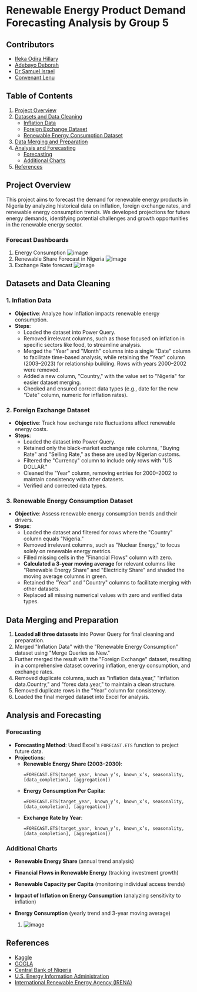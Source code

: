 # Renewable Energy Product Demand Forecasting Analysis by Group 5

## Contributors
- [Ifeka Odira Hillary](https://github.com/od-blip) 
- [Adebayo Deborah](https://github.com/Deborah8991?tab=projects)
- [Dr Samuel Israel](https://github.com/drsam-israel)
- [Convenant Lenu](https://github.com/Covenant9)

## Table of Contents
1. [Project Overview](#project-overview)
2. [Datasets and Data Cleaning](#datasets-and-data-cleaning)
   - [Inflation Data](#1-inflation-data)
   - [Foreign Exchange Dataset](#2-foreign-exchange-dataset)
   - [Renewable Energy Consumption Dataset](#3-renewable-energy-consumption-dataset)
3. [Data Merging and Preparation](#data-merging-and-preparation)
4. [Analysis and Forecasting](#analysis-and-forecasting)
   - [Forecasting](#forecasting)
   - [Additional Charts](#additional-charts)
5. [References](#references)

## Project Overview
This project aims to forecast the demand for renewable energy products in Nigeria by analyzing historical data on inflation, foreign exchange rates, and renewable energy consumption trends. We developed projections for future energy demands, identifying potential challenges and growth opportunities in the renewable energy sector.
### Forecast Dashboards
1. Energy Consumption ![image](https://github.com/user-attachments/assets/3e2457dc-1595-46cc-a778-07f33063f80b)
2. Renewable Share Forecast in Nigeria ![image](https://github.com/user-attachments/assets/ad241b62-438f-4d9a-b6cc-8cf80e54ab4e)
3. Exchange Rate forecast  ![image](https://github.com/user-attachments/assets/340a89c8-8df6-46ef-b134-58f0bcb7084b)

## Datasets and Data Cleaning

### 1. Inflation Data
- **Objective**: Analyze how inflation impacts renewable energy consumption.
- **Steps**:
  - Loaded the dataset into Power Query.
  - Removed irrelevant columns, such as those focused on inflation in specific sectors like food, to streamline analysis.
  - Merged the "Year" and "Month" columns into a single "Date" column to facilitate time-based analysis, while retaining the "Year" column (2003–2023) for relationship building. Rows with years 2000–2002 were removed.
  - Added a new column, "Country," with the value set to "Nigeria" for easier dataset merging.
  - Checked and ensured correct data types (e.g., date for the new "Date" column, numeric for inflation rates).

### 2. Foreign Exchange Dataset
- **Objective**: Track how exchange rate fluctuations affect renewable energy costs.
- **Steps**:
  - Loaded the dataset into Power Query.
  - Retained only the black-market exchange rate columns, "Buying Rate" and "Selling Rate," as these are used by Nigerian customs.
  - Filtered the "Currency" column to include only rows with "US DOLLAR."
  - Cleaned the "Year" column, removing entries for 2000–2002 to maintain consistency with other datasets.
  - Verified and corrected data types.

### 3. Renewable Energy Consumption Dataset
- **Objective**: Assess renewable energy consumption trends and their drivers.
- **Steps**:
  - Loaded the dataset and filtered for rows where the "Country" column equals "Nigeria."
  - Removed irrelevant columns, such as "Nuclear Energy," to focus solely on renewable energy metrics.
  - Filled missing cells in the "Financial Flows" column with zero.
  - **Calculated a 3-year moving average** for relevant columns like "Renewable Energy Share" and "Electricity Share" and shaded the moving average columns in green.
  - Retained the "Year" and "Country" columns to facilitate merging with other datasets.
  - Replaced all missing numerical values with zero and verified data types.

## Data Merging and Preparation
1. **Loaded all three datasets** into Power Query for final cleaning and preparation.
2. Merged "Inflation Data" with the "Renewable Energy Consumption" dataset using "Merge Queries as New."
3. Further merged the result with the "Foreign Exchange" dataset, resulting in a comprehensive dataset covering inflation, energy consumption, and exchange rates.
4. Removed duplicate columns, such as "inflation data.year," "inflation data.Country," and "forex data.year," to maintain a clean structure.
5. Removed duplicate rows in the "Year" column for consistency.
6. Loaded the final merged dataset into Excel for analysis.

## Analysis and Forecasting

### Forecasting
- **Forecasting Method**: Used Excel's `FORECAST.ETS` function to project future data.
- **Projections**:
  - **Renewable Energy Share (2003–2030)**:
    ```excel
    =FORECAST.ETS(target_year, known_y’s, known_x’s, seasonality, [data_completion], [aggregation])
    ```
  - **Energy Consumption Per Capita**:
    ```excel
    =FORECAST.ETS(target_year, known_y’s, known_x’s, seasonality, [data_completion], [aggregation])
    ```
  - **Exchange Rate by Year**:
    ```excel
    =FORECAST.ETS(target_year, known_y’s, known_x’s, seasonality, [data_completion], [aggregation])
    ```

### Additional Charts
- **Renewable Energy Share** (annual trend analysis)
- **Financial Flows in Renewable Energy** (tracking investment growth)
- **Renewable Capacity per Capita** (monitoring individual access trends)
- **Impact of Inflation on Energy Consumption** (analyzing sensitivity to inflation)
- **Energy Consumption** (yearly trend and 3-year moving average)

  1. ![image](https://github.com/user-attachments/assets/60a14155-88ab-4274-b040-c1cbd9ac860d)


## References
- [Kaggle](https://www.kaggle.com)
- [GOGLA](https://www.gogla.org)
- [Central Bank of Nigeria](https://www.cbn.gov.ng)
- [U.S. Energy Information Administration](https://www.eia.gov/renewable)
- [International Renewable Energy Agency (IRENA)](https://www.irena.org)
